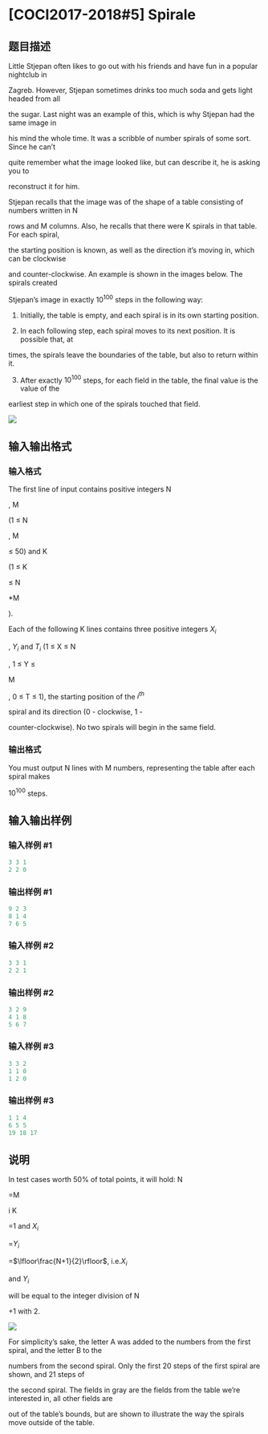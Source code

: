 # [COCI2017-2018#5] Spirale

## 题目描述

Little Stjepan often likes to go out with his friends and have fun in a popular nightclub in

Zagreb. However, Stjepan sometimes drinks too much soda and gets light headed from all

the sugar. Last night was an example of this, which is why Stjepan had the same image in

his mind the whole time. It was a scribble of number spirals of some sort. Since he can’t

quite remember what the image looked like, but can describe it, he is asking you to

reconstruct it for him.

Stjepan recalls that the image was of the shape of a table consisting of numbers written in ​N

rows and ​M columns. Also, he recalls that there were ​K spirals in that table. For each spiral,

the starting position is known, as well as the direction it’s moving in, which can be clockwise

and counter-clockwise. An example is shown in the images below. The spirals created

Stjepan’s image in exactly $10^{100}$ steps in the following way:

1. Initially, the table is empty, and each spiral is in its own starting position.

2. In each following step, each spiral moves to its next position. It is possible that, at

times, the spirals leave the boundaries of the table, but also to return within it.

3. After exactly $10^{100}$ steps, for each field in the table, the final value is the value of the

earliest step in which one of the spirals touched that field.

![](https://cdn.luogu.com.cn/upload/pic/19205.png)

## 输入输出格式

### 输入格式

The first line of input contains positive integers ​N

, ​M

(1 ≤ ​N

, ​M

≤ 50) and ​K

(1 ≤ ​K

≤ ​N

*​M

).

Each of the following ​K lines contains three positive integers ​$X_i$

, ​$Y_i$ and ​$T_i$ (1 ≤ ​X ≤ ​N

, 1 ≤ ​Y ≤

M

, 0 ≤ ​T ≤ 1), the starting position of the $i^{th}$

spiral and its direction (0 - clockwise, 1 -

counter-clockwise). No two spirals will begin in the same field.

### 输出格式

You must output ​N lines with ​M numbers, representing the table after each spiral makes

$10^{100}$ steps.

## 输入输出样例

### 输入样例 #1

```cpp
3 3 1
2 2 0
```


### 输出样例 #1

```cpp
9 2 3
8 1 4
7 6 5
```


### 输入样例 #2

```cpp
3 3 1
2 2 1
```


### 输出样例 #2

```cpp
3 2 9
4 1 8
5 6 7
```


### 输入样例 #3

```cpp
3 3 2
1 1 0
1 2 0
```


### 输出样例 #3

```cpp
1 1 4
6 5 5
19 18 17
```


## 说明

In test cases worth 50% of total points, it will hold: ​N

=​M

i ​K

=1 and ​$X_i$

=​$Y_i$

=$\lfloor\frac{N+1}{2}\rfloor$, i.e. ​$X_i$

and ​$Y_i$

will be equal to the integer division of ​N

+1 with 2.

![](https://cdn.luogu.com.cn/upload/pic/19206.png)

For simplicity’s sake, the letter A was added to the numbers from the first spiral, and the letter B to the

numbers from the second spiral. Only the first 20 steps of the first spiral are shown, and 21 steps of

the second spiral. The fields in gray are the fields from the table we’re interested in, all other fields are

out of the table’s bounds, but are shown to illustrate the way the spirals move outside of the table.

